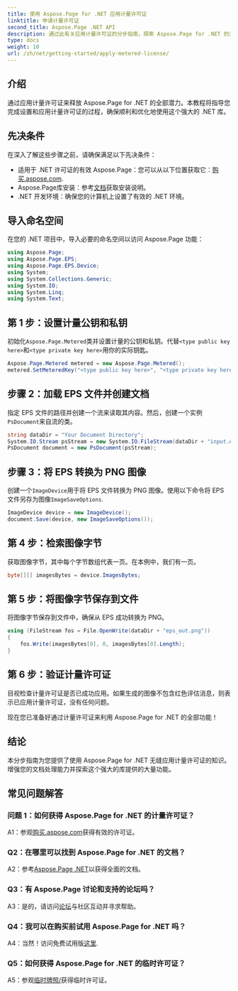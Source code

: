```yaml
---
title: 使用 Aspose.Page for .NET 应用计量许可证
linktitle: 申请计量许可证
second_title: Aspose.Page .NET API
description: 通过此有关应用计量许可证的分步指南，探索 Aspose.Page for .NET 的无缝集成。轻松优化文档处理。
type: docs
weight: 10
url: /zh/net/getting-started/apply-metered-license/
---
```

## 介绍

通过应用计量许可证来释放 Aspose.Page for .NET 的全部潜力。本教程将指导您完成设置和应用计量许可证的过程，确保顺利和优化地使用这个强大的 .NET 库。

## 先决条件

在深入了解这些步骤之前，请确保满足以下先决条件：

- 适用于 .NET 许可证的有效 Aspose.Page：您可以从以下位置获取它：[购买.aspose.com](https://purchase.aspose.com/buy).
-  Aspose.Page库安装：参考[文档](https://reference.aspose.com/page/net/)获取安装说明。
- .NET 开发环境：确保您的计算机上设置了有效的 .NET 环境。

## 导入命名空间

在您的 .NET 项目中，导入必要的命名空间以访问 Aspose.Page 功能：

```csharp
using Aspose.Page;
using Aspose.Page.EPS;
using Aspose.Page.EPS.Device;
using System;
using System.Collections.Generic;
using System.IO;
using System.Linq;
using System.Text;
```

## 第 1 步：设置计量公钥和私钥

初始化`Aspose.Page.Metered`类并设置计量的公钥和私钥。代替`<type public key here>`和`<type private key here>`用你的实际钥匙。

```csharp
Aspose.Page.Metered metered = new Aspose.Page.Metered();
metered.SetMeteredKey("<type public key here>", "<type private key here>");
```

## 步骤 2：加载 EPS 文件并创建文档

指定 EPS 文件的路径并创建一个流来读取其内容。然后，创建一个实例`PsDocument`来自流的类。

```csharp
string dataDir = "Your Document Directory";
System.IO.Stream psStream = new System.IO.FileStream(dataDir + "input.eps", System.IO.FileMode.Open, System.IO.FileAccess.Read);
PsDocument document = new PsDocument(psStream);
```

## 步骤 3：将 EPS 转换为 PNG 图像

创建一个`ImageDevice`用于将 EPS 文件转换为 PNG 图像。使用以下命令将 EPS 文件另存为图像`ImageSaveOptions`.

```csharp
ImageDevice device = new ImageDevice();
document.Save(device, new ImageSaveOptions());
```

## 第 4 步：检索图像字节

获取图像字节，其中每个字节数组代表一页。在本例中，我们有一页。

```csharp
byte[][] imagesBytes = device.ImagesBytes;
```

## 第 5 步：将图像字节保存到文件

将图像字节保存到文件中，确保从 EPS 成功转换为 PNG。

```csharp
using (FileStream fos = File.OpenWrite(dataDir + "eps_out.png"))
{
    fos.Write(imagesBytes[0], 0, imagesBytes[0].Length);
}
```

## 第 6 步：验证计量许可证

目视检查计量许可证是否已成功应用。如果生成的图像不包含红色评估消息，则表示已应用计量许可证，没有任何问题。

现在您已准备好通过计量许可证来利用 Aspose.Page for .NET 的全部功能！

## 结论

本分步指南为您提供了使用 Aspose.Page for .NET 无缝应用计量许可证的知识。增强您的文档处理能力并探索这个强大的库提供的大量功能。

## 常见问题解答

### 问题 1：如何获得 Aspose.Page for .NET 的计量许可证？

 A1：参观[购买.aspose.com](https://purchase.aspose.com/buy)获得有效的许可证。

### Q2：在哪里可以找到 Aspose.Page for .NET 的文档？

 A2：参考[Aspose.Page .NET](https://reference.aspose.com/page/net/)以获得全面的文档。

### Q3：有 Aspose.Page 讨论和支持的论坛吗？

 A3：是的，请访问[论坛](https://forum.aspose.com/c/page/39)与社区互动并寻求帮助。

### Q4：我可以在购买前试用 Aspose.Page for .NET 吗？

 A4：当然！访问免费试用版[这里](https://releases.aspose.com/).

### Q5：如何获得 Aspose.Page for .NET 的临时许可证？

A5：参观[临时牌照/](https://purchase.aspose.com/temporary-license/)获得临时许可证。